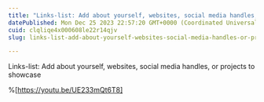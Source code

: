 ```yaml
---
title: "Links-list: Add about yourself, websites, social media handles, or projects to showcase"
datePublished: Mon Dec 25 2023 22:57:20 GMT+0000 (Coordinated Universal Time)
cuid: clqliqe4x000608le22r14qjv
slug: links-list-add-about-yourself-websites-social-media-handles-or-projects-to-showcase

---
```


Links-list: Add about yourself, websites, social media handles, or projects to showcase


%[https://youtu.be/UE233mQt6T8]

